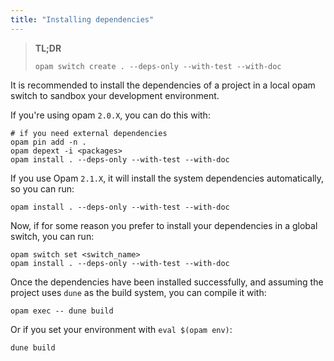 ```yaml
---
title: "Installing dependencies"
---
```


> **TL;DR**
> 
> ```
> opam switch create . --deps-only --with-test --with-doc
> ```
It is recommended to install the dependencies of a project in a local opam switch to sandbox your development environment.

If you're using opam `2.0.X`, you can do this with:

```
# if you need external dependencies
opam pin add -n .
opam depext -i <packages>
opam install . --deps-only --with-test --with-doc
```

If you use Opam `2.1.X`, it will install the system dependencies automatically, so you can run:

```
opam install . --deps-only --with-test --with-doc
```

Now, if for some reason you prefer to install your dependencies in a global switch, you can run:

```
opam switch set <switch_name>
opam install . --deps-only --with-test --with-doc
```

Once the dependencies have been installed successfully, and assuming the project uses `dune` as the build system, you can compile it with:

```
opam exec -- dune build
```

Or if you set your environment with `eval $(opam env)`:

```
dune build
```
